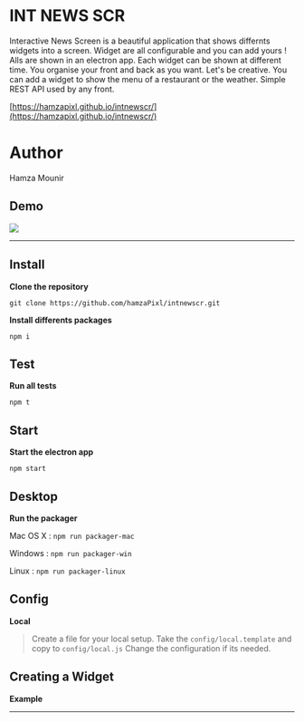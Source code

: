 # INT NEWS SCR

Interactive News Screen is a beautiful application that shows differnts widgets into a screen.
Widget are all configurable and you can add yours !
Alls are shown in an electron app. Each widget can be shown at different time. You organise your front and back as you want.
Let's be creative. You can add a widget to show the menu of a restaurant or the weather.
Simple REST API used by any front.

[https://hamzapixl.github.io/intnewscr/](https://hamzapixl.github.io/intnewscr/)

# Author

Hamza Mounir

## Demo

  ![](demo.gif)

  ***

## Install

  **Clone the repository**

  ``git clone https://github.com/hamzaPixl/intnewscr.git``

  **Install differents packages**

  ``npm i``

## Test

  **Run all tests**

  ``npm t``

## Start

  **Start the electron app**

  ``npm start``

## Desktop

  **Run the packager**

  Mac OS X : ``npm run packager-mac``

  Windows  : ``npm run packager-win``

  Linux    : ``npm run packager-linux``    

## Config

  **Local**

  > Create a file for your local setup. Take the ``config/local.template`` and copy to ``config/local.js``
  > Change the configuration if its needed.

## Creating a Widget

  >

  **Example**

  >

  ***
